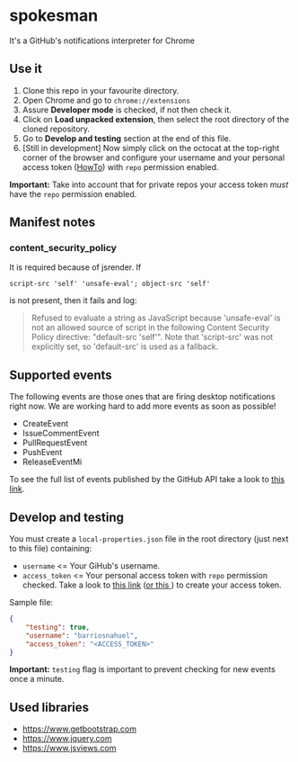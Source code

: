 # spokesman
It's a GitHub's notifications interpreter for Chrome

## Use it

1. Clone this repo in your favourite directory.
2. Open Chrome and go to `chrome://extensions`
3. Assure **Developer mode** is checked, if not then check it.
4. Click on **Load unpacked extension**, then select the root directory of the cloned repository.
5. Go to **Develop and testing** section at the end of this file.
5. [Still in development] Now simply click on the octocat at the top-right corner of the browser and configure your username and your personal access token ([HowTo](https://help.github.com/articles/creating-an-access-token-for-command-line-use/)) with `repo` permission enabled.

**Important:** Take into account that for private repos your access token *must* have the `repo` permission enabled.

## Manifest notes

### content_security_policy

It is required because of jsrender. If 

`script-src 'self' 'unsafe-eval'; object-src 'self'`

is not present, then it fails and log:

> Refused to evaluate a string as JavaScript because 'unsafe-eval' is not an allowed source of
  script in the following Content Security Policy directive: "default-src 'self'". Note that
  'script-src' was not explicitly set, so 'default-src' is used as a fallback.
  
## Supported events

The following events are those ones that are firing desktop notifications right now. We are working hard to add more events as soon as possible!

- CreateEvent
- IssueCommentEvent
- PullRequestEvent
- PushEvent
- ReleaseEventMi

To see the full list of events published by the GitHub API take a look to [this link](https://developer.github.com/v3/activity/events/types/).

## Develop and testing

You must create a `local-properties.json` file in the root directory (just next to this file) containing:
 - `username` <= Your GiHub's username.
 - `access_token` <= Your personal access token with `repo` permission checked. Take a look to [this link](http://lmgtfy.com/?q=github+access+token) ([or this ](https://help.github.com/articles/creating-an-access-token-for-command-line-use/)) to create your access token.
  
Sample file:

```json
{
    "testing": true,
    "username": "barriosnahuel",
    "access_token": "<ACCESS_TOKEN>"
}
```

**Important:** `testing` flag is important to prevent checking for new events once a minute.

## Used libraries

- https://www.getbootstrap.com
- https://www.jquery.com
- https://www.jsviews.com
